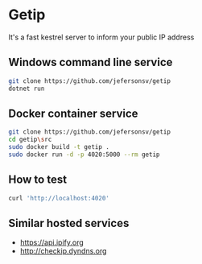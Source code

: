 # Getip
It's a fast kestrel server to inform your public IP address

## Windows command line service
```bash
git clone https://github.com/jefersonsv/getip
dotnet run
```

## Docker container service
```bash
git clone https://github.com/jefersonsv/getip
cd getip\src
sudo docker build -t getip .
sudo docker run -d -p 4020:5000 --rm getip
```

## How to test
```bash
curl 'http://localhost:4020'
```

## Similar hosted services
* https://api.ipify.org
* http://checkip.dyndns.org

